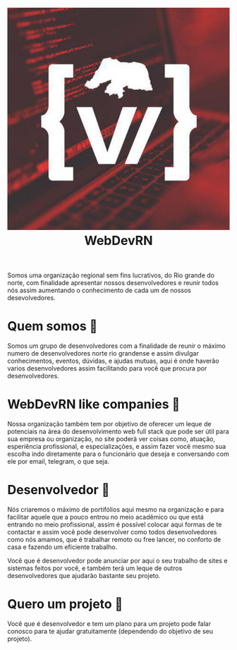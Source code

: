 <h1 align="center">
  <br>
  <a href="https://WebDevRN.github.io/"><img src="https://raw.githubusercontent.com/WebDevRN/WebDevRN.github.io/master/assets/logo.jpeg" alt="WebTorrent" width="600"></a>
  <br>
  WebDevRN
  <br>
  <br>
</h1>

Somos uma organização regional sem fins lucrativos, do Rio grande do norte, com finalidade apresentar nossos desenvolvedores e
reunir todos nós assim aumentando o conhecimento de cada um de nossos desevolvedores.

# Quem somos :beer:

Somos um grupo de desenvolvedores com a finalidade de reunir o máximo numero de desenvolvedores norte rio grandense e assim 
divulgar conhecimentos, eventos, dúvidas, e ajudas mutuas, aqui é onde haverão varios desenvolvedores assim facilitando para você 
que procura por desenvolvedores.

# WebDevRN like companies :blue_heart:

Nossa organização também tem por objetivo de oferecer um leque de potenciais na área do desenvolvimento web full stack que pode
ser útil para sua empresa ou organização, no site poderá ver coisas como, atuação, esperiência profissional, e especializações,
e assim fazer você mesmo sua escolha indo diretamente para o funcionário que deseja e conversando com ele por email, telegram, 
o que seja.

# Desenvolvedor :metal:

Nós criaremos o máximo de portifólios aqui mesmo na organização e para facilitar aquele que a pouco entrou no meio acadêmico ou
que está entrando no meio profissional, assim é possível colocar aqui formas de te contactar e assim você pode desenvolver como
todos desenvolvedores como nós amamos, que é trabalhar remoto ou free lancer, no conforto de casa e fazendo um eficiente trabalho.

Você que é desenvolvedor pode anunciar por aqui o seu trabalho de sites e sistemas feitos por você, e também terá um leque de outros
desenvolvedores que ajudarão bastante seu projeto.

# Quero um projeto :tophat:

Você que é desenvolvedor e tem um plano para um projeto pode falar conosco para te ajudar gratuitamente (dependendo do objetivo de
seu projeto). 